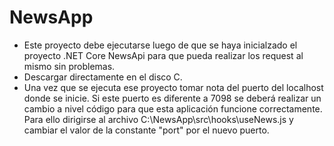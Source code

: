 # NewsApp

- Este proyecto debe ejecutarse luego de que se haya inicialzado el proyecto .NET Core NewsApi para que pueda realizar los request al mismo sin problemas.
- Descargar directamente en el disco C.
- Una vez que se ejecuta ese proyecto tomar nota del puerto del localhost donde se inicie. Si este puerto es diferente a 7098 se deberá realizar un cambio a nivel código para que esta aplicación funcione correctamente. Para ello dirigirse al archivo C:\NewsApp\src\hooks\useNews.js y cambiar el valor de la constante "port" por el nuevo puerto. 
